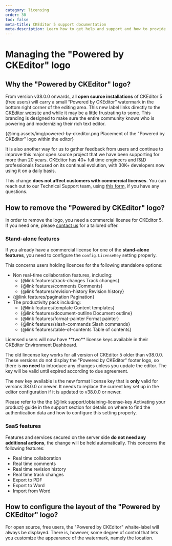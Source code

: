 ```yaml
---
category: licensing
order: 30
toc: false
meta-title: CKEditor 5 support documentation
meta-description: Learn how to get help and support and how to provide feedback.
---
```


# Managing the "Powered by CKEditor" logo

## Why the "Powered by CKEditor" logo?

From version v38.0.0 onwards, all **open source installations** of CKEditor 5 (free users) will carry a small “Powered by CKEditor” watermark in the bottom right corner of the editing area. This new label links directly to the [CKEditor website](https://ckeditor.com/) and while it may be a little frustrating to some. This branding is designed to make sure the entire community knows who is powering and modernizing their rich text editor.

{@img assets/img/powered-by-ckeditor.png Placement of the "Powered by CKEditor" logo within the editor}

It is also another way for us to gather feedback from users and continue to improve this major open source project that we have been supporting for more than 20 years. CKEditor has 40+ full time engineers and R&D professionals focused on its continual evolution, with 30K+ developers now using it on a daily basis.

This change **does not affect customers with commercial licenses**. You can reach out to our Technical Support team, using [this form](https://ckeditor.com/contact/), if you have any questions.

## How to remove the "Powered by CKEditor" logo?

In order to remove the logo, you need a commercial license for CKEditor 5. If you need one, please [contact us](https://ckeditor.com/) for a tailored offer.

### Stand-alone features

If you already have a commercial license for one of the **stand-alone features**, you need to configure the `config.LicenseKey` setting properly.

This concerns users holding licences for the following standalone options:
* Non real-time collaboration features, including:
	* {@link features/track-changes Track changes}
	* {@link features/comments Comments}
	* {@link features/revision-history Revision history}
* {@link features/pagination Pagination}
* The productivity pack including:
	* {@link features/template Content templates}
	* {@link features/document-outline Document outline}
	* {@link features/format-painter Format painter}
	* {@link features/slash-commands Slash commands}
	* {@link features/table-of-contents Table of contents}

<info-box warning>
	Licensed users will now have **two** license keys available in their CKEditor Environment Dashboard.
</info-box>

The old lincense key works for all version of CKEditor 5 older than v38.0.0. These versions do not display the "Powered by CKEditor" footer logo, so there is **no need** to introduce any changes unless you update the editor. The key will be valid until expired according to due agreement.

The new key available is the new format license key that is **only** valid for versons 38.0.0 or newer. It needs to replace the current key set up in the editor configuration if it is updated to v38.0.0 or newer.

Please refer to the the {@link support/obtaining-license-key Activating your product} guide in the support section for details on where to find the authentication data and how to configure this setting properly.

### SaaS features

Features and services secured on the server side **do not need any additional actions**, the change will be held automatically. This concerns the following features:
* Real time collaboration
* Real time comments
* Real time revision history
* Real time track changes
* Export to PDF
* Export to Word
* Import from Word

## How to configure the layout of the "Powered by CKEditor" logo?

For open source, free users, the "Powered by CKEditor" whaite-label will always be displayed. There is, however, some degree of control that lets you customize the appearance of the watermark, namely the location.

<!-- Explain once it's ready. -->